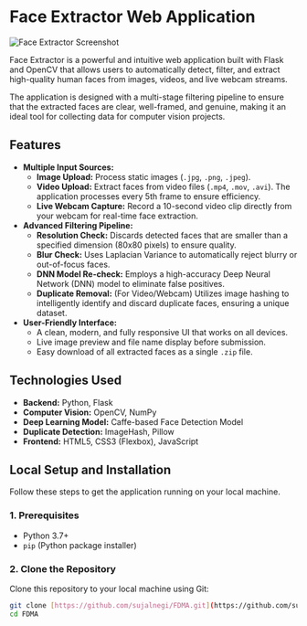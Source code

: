 # Face Extractor Web Application

![Face Extractor Screenshot](https://i.imgur.com/3c0144.png)

Face Extractor is a powerful and intuitive web application built with Flask and OpenCV that allows users to automatically detect, filter, and extract high-quality human faces from images, videos, and live webcam streams.

The application is designed with a multi-stage filtering pipeline to ensure that the extracted faces are clear, well-framed, and genuine, making it an ideal tool for collecting data for computer vision projects.

## Features

* **Multiple Input Sources:**
    * **Image Upload:** Process static images (`.jpg`, `.png`, `.jpeg`).
    * **Video Upload:** Extract faces from video files (`.mp4`, `.mov`, `.avi`). The application processes every 5th frame to ensure efficiency.
    * **Live Webcam Capture:** Record a 10-second video clip directly from your webcam for real-time face extraction.
* **Advanced Filtering Pipeline:**
    * **Resolution Check:** Discards detected faces that are smaller than a specified dimension (80x80 pixels) to ensure quality.
    * **Blur Check:** Uses Laplacian Variance to automatically reject blurry or out-of-focus faces.
    * **DNN Model Re-check:** Employs a high-accuracy Deep Neural Network (DNN) model to eliminate false positives.
    * **Duplicate Removal:** (For Video/Webcam) Utilizes image hashing to intelligently identify and discard duplicate faces, ensuring a unique dataset.
* **User-Friendly Interface:**
    * A clean, modern, and fully responsive UI that works on all devices.
    * Live image preview and file name display before submission.
    * Easy download of all extracted faces as a single `.zip` file.

## Technologies Used

* **Backend:** Python, Flask
* **Computer Vision:** OpenCV, NumPy
* **Deep Learning Model:** Caffe-based Face Detection Model
* **Duplicate Detection:** ImageHash, Pillow
* **Frontend:** HTML5, CSS3 (Flexbox), JavaScript

## Local Setup and Installation

Follow these steps to get the application running on your local machine.

### 1. Prerequisites

* Python 3.7+
* `pip` (Python package installer)

### 2. Clone the Repository

Clone this repository to your local machine using Git:

```bash
git clone [https://github.com/sujalnegi/FDMA.git](https://github.com/sujalnegi/FDMA.git)
cd FDMA
